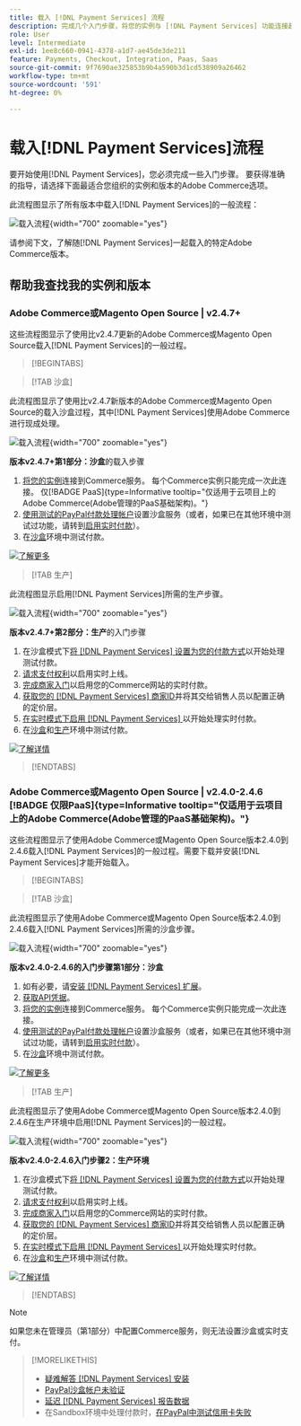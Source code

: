 ```yaml
---
title: 载入 [!DNL Payment Services] 流程
description: 完成几个入门步骤，将您的实例与 [!DNL Payment Services] 功能连接起来。
role: User
level: Intermediate
exl-id: 1ee8c660-0941-4378-a1d7-ae45de3de211
feature: Payments, Checkout, Integration, Paas, Saas
source-git-commit: 9f7690ae325853b9b4a590b3d1cd538909a26462
workflow-type: tm+mt
source-wordcount: '591'
ht-degree: 0%

---
```


# 载入[!DNL Payment Services]流程

要开始使用[!DNL Payment Services]，您必须完成一些入门步骤。 要获得准确的指导，请选择下面最适合您组织的实例和版本的Adobe Commerce选项。

此流程图显示了所有版本中载入[!DNL Payment Services]的一般流程：

![载入流程](assets/flow-payment-services.png){width="700" zoomable="yes"}

请参阅下文，了解随[!DNL Payment Services]一起载入的特定Adobe Commerce版本。

## 帮助我查找我的实例和版本

### Adobe Commerce或Magento Open Source | v2.4.7+

这些流程图显示了使用比v2.4.7更新的Adobe Commerce或Magento Open Source载入[!DNL Payment Services]的一般过程。

>[!BEGINTABS]

>[!TAB 沙盒]

此流程图显示了使用比v2.4.7新版本的Adobe Commerce或Magento Open Source的载入沙盒过程，其中[!DNL Payment Services]使用Adobe Commerce进行现成处理。

![载入流程](assets/flow-sandbox-configuration-onboarding-2.4.7.png){width="700" zoomable="yes"}

**版本v2.4.7+第1部分：沙盒**&#x200B;的载入步骤

1. [将您的实例](connect.md#configure-commerce-services)连接到Commerce服务。 每个Commerce实例只能完成一次此连接。 仅[!BADGE PaaS]{type=Informative tooltip="仅适用于云项目上的Adobe Commerce(Adobe管理的PaaS基础架构)。"}
1. [使用测试的PayPal付款处理帐户](sandbox.md#enable-sandbox-testing)设置沙盒服务（或者，如果已在其他环境中测试过功能，请转到[启用实时付款](sandbox.md#enable-live-payments)）。
1. 在[沙盒](sandbox.md#test-in-sandbox-environment)环境中测试付款。

[![了解更多](assets/learn-more-button.svg)](https://helpx.adobe.com/cn/legal/product-descriptions/payment-services-for-Adobe-Commerce-and-Magento-Open-Source-On-demand-Services.html)

>[!TAB 生产]

此流程图显示启用[!DNL Payment Services]所需的生产步骤。

![载入流程](assets/flow-production-payment-services.png){width="700" zoomable="yes"}

**版本v2.4.7+第2部分：生产**&#x200B;的入门步骤

1. 在沙盒模式下[将 [!DNL Payment Services] 设置为您的付款方式](production.md#set-payment-services-as-payment-method)以开始处理测试付款。
1. [请求支付权利](production.md#request-payments-entitlement-from-adobe)以启用实时上线。
1. [完成商家入门](production.md#complete-merchant-onboarding)以启用您的Commerce网站的实时付款。
1. [获取您的 [!DNL Payment Services] 商家ID](production.md#configure-pricing-tier)并将其交给销售人员以配置正确的定价层。
1. [在实时模式下启用 [!DNL Payment Services] ](production.md#enable-live-payments)以开始处理实时付款。
1. 在[沙盒](sandbox.md#test-in-sandbox-environment)和[生产](production.md#test-in-production)环境中测试付款。

[![了解详情](assets/learn-more-button.svg)](production.md)

>[!ENDTABS]

### Adobe Commerce或Magento Open Source | v2.4.0-2.4.6 [!BADGE 仅限PaaS]{type=Informative tooltip="仅适用于云项目上的Adobe Commerce(Adobe管理的PaaS基础架构)。"}

这些流程图显示了使用Adobe Commerce或Magento Open Source版本2.4.0到2.4.6载入[!DNL Payment Services]的一般过程。需要下载并安装[!DNL Payment Services]才能开始载入。

>[!BEGINTABS]

>[!TAB 沙盒]

此流程图显示了使用Adobe Commerce或Magento Open Source版本2.4.0到2.4.6载入[!DNL Payment Services]所需的沙盒步骤。

![载入流程](assets/flow-sandbox-installation-configuration-onboarding-2.4.0.png){width="700" zoomable="yes"}

**版本v2.4.0-2.4.6的入门步骤第1部分：沙盒**

1. 如有必要，请[安装 [!DNL Payment Services] 扩展](install.md#get-payment-services)。
1. [获取API凭据](connect.md#obtain-api-credentials)。
1. [将您的实例](connect.md#configure-commerce-services)连接到Commerce服务。 每个Commerce实例只能完成一次此连接。
1. [使用测试的PayPal付款处理帐户](sandbox.md#enable-sandbox-testing)设置沙盒服务（或者，如果已在其他环境中测试过功能，请转到[启用实时付款](sandbox.md#enable-live-payments)）。
1. 在[沙盒](sandbox.md#test-in-sandbox-environment)环境中测试付款。

[![了解更多](assets/learn-more-button.svg)](https://helpx.adobe.com/cn/legal/product-descriptions/payment-services-for-Adobe-Commerce-and-Magento-Open-Source-On-demand-Services.html)

>[!TAB 生产]

此流程图显示了使用Adobe Commerce或Magento Open Source版本2.4.0到2.4.6在生产环境中启用[!DNL Payment Services]的一般过程。

![载入流程](assets/flow-production-payment-services.png){width="700" zoomable="yes"}

**版本v2.4.0-2.4.6入门步骤2：生产环境**

1. 在沙盒模式下[将 [!DNL Payment Services] 设置为您的付款方式](production.md#set-payment-services-as-payment-method)以开始处理测试付款。
1. [请求支付权利](production.md#request-payments-entitlement-from-adobe)以启用实时上线。
1. [完成商家入门](production.md#complete-merchant-onboarding)以启用您的Commerce网站的实时付款。
1. [获取您的 [!DNL Payment Services] 商家ID](production.md#configure-pricing-tier)并将其交给销售人员以配置正确的定价层。
1. [在实时模式下启用 [!DNL Payment Services] ](production.md#enable-live-payments)以开始处理实时付款。
1. 在[沙盒](sandbox.md#test-in-sandbox-environment)和[生产](production.md#test-in-production)环境中测试付款。

[![了解详情](assets/learn-more-button.svg)](onboard.md)

>[!ENDTABS]

>[!NOTE]
>
>如果您未在管理员（第1部分）中配置Commerce服务，则无法设置沙盒或实时支付。

>[!MORELIKETHIS]
>
> * [疑难解答 [!DNL Payment Services] 安装](https://experienceleague.adobe.com/docs/commerce-knowledge-base/kb/troubleshooting/payments/payservices-install.html?lang=zh-Hans)
> * [PayPal沙盒帐户未验证](https://experienceleague.adobe.com/docs/commerce-knowledge-base/kb/troubleshooting/payments/payservices-paypal-acct.html?lang=zh-Hans)
> * [延迟 [!DNL Payment Services] 报告数据](https://experienceleague.adobe.com/docs/commerce-knowledge-base/kb/troubleshooting/payments/payservices-report-info-delayed.html?lang=zh-Hans)
> * 在Sandbox环境中处理付款时，[在PayPal中测试信用卡失败](https://experienceleague.adobe.com/docs/commerce-knowledge-base/kb/troubleshooting/payments/payservices-cc-sandbox-failure.html?lang=zh-Hans)